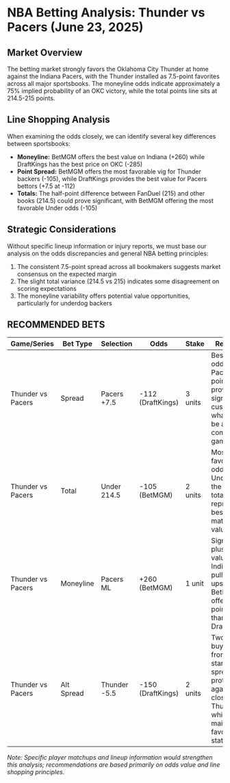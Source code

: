 # NBA Betting Analysis: Thunder vs Pacers (June 23, 2025)

## Market Overview

The betting market strongly favors the Oklahoma City Thunder at home against the Indiana Pacers, with the Thunder installed as 7.5-point favorites across all major sportsbooks. The moneyline odds indicate approximately a 75% implied probability of an OKC victory, while the total points line sits at 214.5-215 points.

## Line Shopping Analysis

When examining the odds closely, we can identify several key differences between sportsbooks:

- **Moneyline:** BetMGM offers the best value on Indiana (+260) while DraftKings has the best price on OKC (-285)
- **Point Spread:** BetMGM offers the most favorable vig for Thunder backers (-105), while DraftKings provides the best value for Pacers bettors (+7.5 at -112)
- **Totals:** The half-point difference between FanDuel (215) and other books (214.5) could prove significant, with BetMGM offering the most favorable Under odds (-105)

## Strategic Considerations

Without specific lineup information or injury reports, we must base our analysis on the odds discrepancies and general NBA betting principles:

1. The consistent 7.5-point spread across all bookmakers suggests market consensus on the expected margin
2. The slight total variance (214.5 vs 215) indicates some disagreement on scoring expectations
3. The moneyline variability offers potential value opportunities, particularly for underdog backers

## RECOMMENDED BETS

| Game/Series | Bet Type | Selection | Odds | Stake | Reasoning |
|-------------|----------|-----------|------|-------|-----------|
| Thunder vs Pacers | Spread | Pacers +7.5 | -112 (DraftKings) | 3 units | Best spread odds for Pacers; 7.5 points provides significant cushion in what could be a competitive game |
| Thunder vs Pacers | Total | Under 214.5 | -105 (BetMGM) | 2 units | Most favorable odds for the Under with the lower total line; represents best mathematical value |
| Thunder vs Pacers | Moneyline | Pacers ML | +260 (BetMGM) | 1 unit | Significant plus-money value if Indiana can pull the upset; BetMGM offers 30 points better than DraftKings |
| Thunder vs Pacers | Alt Spread | Thunder -5.5 | -150 (DraftKings) | 2 units | Two-point buy down from standard spread offers protection against a close Thunder win while maintaining favorite status |

*Note: Specific player matchups and lineup information would strengthen this analysis; recommendations are based primarily on odds value and line shopping principles.*
